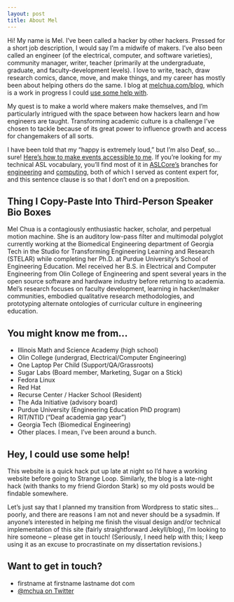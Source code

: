 ```yaml
---
layout: post
title: About Mel
---
```


Hi! My name is Mel. I’ve been called a hacker by other hackers. Pressed for a short job description, I would say I’m a midwife of makers. I’ve also been called an engineer (of the electrical, computer, and software varieties), community manager, writer, teacher (primarily at the undergraduate, graduate, and faculty-development levels). I love to write, teach, draw research comics, dance, move, and make things, and my career has mostly been about helping others do the same. I blog at [melchua.com/blog](http://melchua.com/blog/), which is a work in progress I could [use some help with](#hey-i-could-use-some-help).

My quest is to make a world where makers make themselves, and I’m particularly intrigued with the space between how hackers learn and how engineers are taught. Transforming academic culture is a challenge I’ve chosen to tackle because of its great power to influence growth and access for changemakers of all sorts.

I have been told that my “happy is extremely loud,” but I’m also Deaf, so… sure! [Here’s how to make events accessible to me](http://mchua.github.io/a11y/). If you’re looking for my technical ASL vocabulary, you’ll find most of it in [ASLCore’s](https://aslcore.org/) branches for [engineering](https://aslcore.org/engineering) and [computing](https://aslcore.org/computerscience), both of which I served as content expert for, and this sentence clause is so that I don’t end on a preposition.

## Thing I Copy-Paste Into Third-Person Speaker Bio Boxes

Mel Chua is a contagiously enthusiastic hacker, scholar, and perpetual motion machine. She is an auditory low-pass filter and multimodal polyglot currently working at the Biomedical Engineering department of Georgia Tech in the Studio for Transforming Engineering Learning and Research (STELAR) while completing her Ph.D. at Purdue University’s School of Engineering Education. Mel received her B.S. in Electrical and Computer Engineering from Olin College of Engineering and spent several years in the open source software and hardware industry before returning to academia. Mel’s research focuses on faculty development, learning in hacker/maker communities, embodied qualitative research methodologies, and prototyping alternate ontologies of curricular culture in engineering education.

## You might know me from...

- Illinois Math and Science Academy (high school)
- Olin College (undergrad, Electrical/Computer Engineering)
- One Laptop Per Child (Support/QA/Grassroots)
- Sugar Labs (Board member, Marketing, Sugar on a Stick)
- Fedora Linux
- Red Hat
- Recurse Center / Hacker School (Resident)
- The Ada Initiative (advisory board)
- Purdue University (Engineering Education PhD program)
- RIT/NTID (“Deaf academia gap year”)
- Georgia Tech (Biomedical Engineering)
- Other places. I mean, I’ve been around a bunch.

## Hey, I could use some help!

This website is a quick hack put up late at night so I’d have a working website before going to Strange Loop. Similarly, the blog is a late-night hack (with thanks to my friend Giordon Stark) so my old posts would be findable somewhere.

Let’s just say that I planned my transition from Wordpress to static sites… poorly, and there are reasons I am not and never should be a sysadmin. If anyone’s interested in helping me finish the visual design and/or technical implementation of this site (fairly straightforward Jekyll/blog), I’m looking to hire someone – please get in touch! (Seriously, I need help with this; I keep using it as an excuse to procrastinate on my dissertation revisions.)

## Want to get in touch?

- firstname at firstname lastname dot com
- [@mchua on Twitter](http://twitter.com/mchua)
